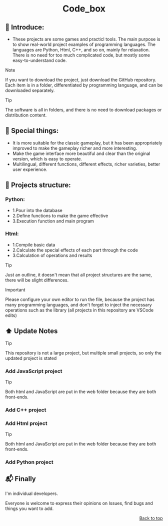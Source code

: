 <div align="center"><a name="readme-top"></a>

# Code_box

</div>

## 🚩 Introduce:
- These projects are some games and practicl tools. The main purpose is to show real-world project examples of programming languages. The languages are Python, Html, C++, and so on, mainly for relaxation. There is no need for too much complicated code, but mostly some easy-to-understand code.

>[!NOTE]
>If you want to download the project, just download the GitHub repository. Each item is in a folder, differentiated by programming language, and can be downloaded separately.

>[!TIP]
>The software is all in folders, and there is no need to download packages or distribution content.

## 💖 Special things:
- It is more suitable for the classic gameplay, but it has been appropriately improved to make the gameplay richer and more interesting.
- Make the game interface more beautiful and clear than the original version, which is easy to operate.
- Multilingual, different functions, different effects, richer varieties, better user experience.

## 📝 Projects structure:
### Python:
- 1.Pour into the database
- 2.Define functions to make the game effective
- 3.Execution function and main program
### Html:
- 1.Compile basic data
- 2.Calculate the special effects of each part through the code
- 3.Calculation of operations and results

>[!TIP]
>Just an outline, it doesn't mean that all project structures are the same, there will be slight differences.

>[!IMPORTANT]
>Please configure your own editor to run the file, because the project has many programming languages, and don't forget to inject the necessary operations such as the library (all projects in this repository are VSCode edits)

## ⬆️ Update Notes
>[!TIP]
>This repository is not a large project, but multiple small projects, so only the updated project is stated

### Add JavaScript project
>[!TIP]
>Both html and JavaScript are put in the web folder because they are both front-ends.

### Add C++ project

### Add Html project
>[!TIP]
>Both html and JavaScript are put in the web folder because they are both front-ends.

### Add Python project

## 📬 Finally
I'm individual developers.

Everyone is welcome to express their opinions on Issues, find bugs and things you want to add.

<div align="right">

[Back to top](#readme-top)

</div>